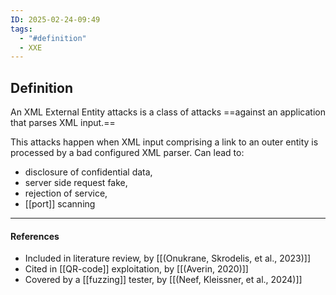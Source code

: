 ```yaml
---
ID: 2025-02-24-09:49
tags:
  - "#definition"
  - XXE
---
```

## Definition

An XML External Entity attacks is a class of attacks ==against an application that parses XML input.==

This attacks happen when XML input comprising a link to an outer entity is processed by a bad configured XML parser. Can lead to:
- disclosure of confidential data,
- server side request fake,
- rejection of service,
- [[port]] scanning

---
#### References
- Included in literature review, by [[(Onukrane, Skrodelis, et al., 2023)]]
- Cited in [[QR-code]] exploitation, by [[(Averin, 2020)]]
- Covered by a [[fuzzing]] tester, by [[(Neef, Kleissner, et al., 2024)]]
